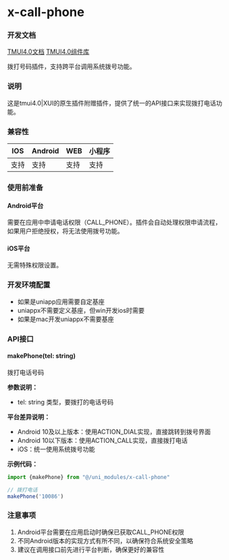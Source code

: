 # x-call-phone
### 开发文档
[TMUI4.0文档](https://xui.tmui.design/)
[TMUI4.0组件库](https://ext.dcloud.net.cn/plugin?id=16369)

拨打号码插件，支持跨平台调用系统拨号功能。

### 说明
这是tmui4.0|XUI的原生插件附赠插件，提供了统一的API接口来实现拨打电话功能。

### 兼容性

| IOS | Android | WEB | 小程序 |
| --- | --- | --- | --- |
| 支持 | 支持 | 支持 | 支持 |

### 使用前准备

#### Android平台
需要在应用中申请电话权限（CALL_PHONE）。插件会自动处理权限申请流程，如果用户拒绝授权，将无法使用拨号功能。

#### iOS平台
无需特殊权限设置。

### 开发环境配置
- 如果是uniapp应用需要自定基座
- uniappx不需要定义基座，但win开发ios时需要
- 如果是mac开发uniappx不需要基座

### API接口

#### makePhone(tel: string)
拨打电话号码

**参数说明：**
- tel: string 类型，要拨打的电话号码

**平台差异说明：**
- Android 10及以上版本：使用ACTION_DIAL实现，直接跳转到拨号界面
- Android 10以下版本：使用ACTION_CALL实现，直接拨打电话
- iOS：统一使用系统拨号功能

**示例代码：**
```ts
import {makePhone} from "@/uni_modules/x-call-phone"

// 拨打电话
makePhone('10086')
```

### 注意事项
1. Android平台需要在应用启动时确保已获取CALL_PHONE权限
2. 不同Android版本的实现方式有所不同，以确保符合系统安全策略
3. 建议在调用接口前先进行平台判断，确保更好的兼容性